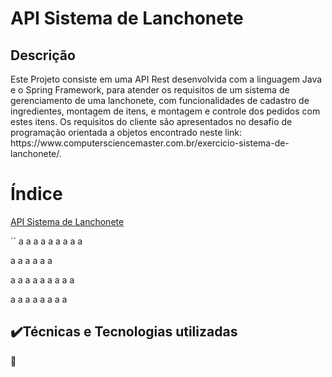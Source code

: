 # API Sistema de Lanchonete

<h2>Descrição</h2>

<p>Este Projeto consiste em uma API Rest desenvolvida com a linguagem Java e o Spring Framework, para atender os requisitos de um sistema de gerenciamento de uma lanchonete, com funcionalidades de cadastro de ingredientes, montagem de itens, e montagem e controle dos pedidos com estes itens.  
Os requisitos do cliente são apresentados no desafio de programação orientada a objetos encontrado neste link: https://www.computersciencemaster.com.br/exercicio-sistema-de-lanchonete/.
</p>

# Índice
<a href="#API-Sistema-de-Lanchonete">API Sistema de Lanchonete</a>

´´
a
a
a
a
a
a
a
a
a

a
a
a
a
a
a

a
a
a
a
a
a
a
a
a

a
a
a
a
a
a
a
a


<h2>✔️Técnicas e Tecnologias utilizadas </h2>
📃
